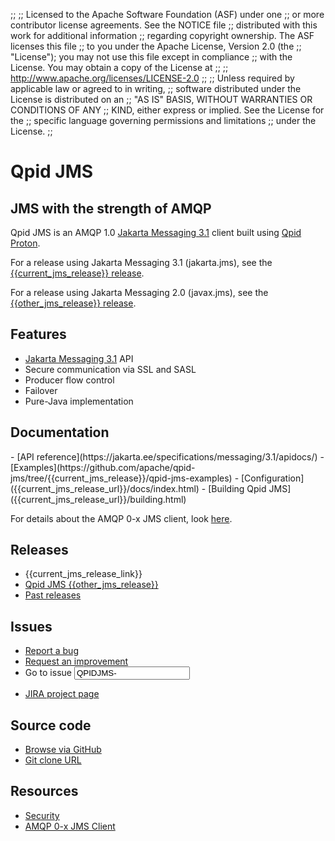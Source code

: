 ;;
;; Licensed to the Apache Software Foundation (ASF) under one
;; or more contributor license agreements.  See the NOTICE file
;; distributed with this work for additional information
;; regarding copyright ownership.  The ASF licenses this file
;; to you under the Apache License, Version 2.0 (the
;; "License"); you may not use this file except in compliance
;; with the License.  You may obtain a copy of the License at
;; 
;;   http://www.apache.org/licenses/LICENSE-2.0
;; 
;; Unless required by applicable law or agreed to in writing,
;; software distributed under the License is distributed on an
;; "AS IS" BASIS, WITHOUT WARRANTIES OR CONDITIONS OF ANY
;; KIND, either express or implied.  See the License for the
;; specific language governing permissions and limitations
;; under the License.
;;

<div id="-left-column" markdown="1">

# Qpid JMS

<div class="feature" markdown="1">

## JMS with the strength of AMQP

Qpid JMS is an AMQP 1.0 [Jakarta Messaging 3.1](https://jakarta.ee/specifications/messaging/3.1/jakarta-messaging-spec-3.1.html)
client built using [Qpid Proton]({{site_url}}/proton/index.html).

For a release using Jakarta Messaging 3.1 (jakarta.jms), see the [{{current_jms_release}} release]({{site_url}}/releases/qpid-jms-{{current_jms_release}}/index.html).

For a release using Jakarta Messaging 2.0 (javax.jms), see the [{{other_jms_release}} release]({{site_url}}/releases/qpid-jms-{{other_jms_release}}/index.html).

</div>

## Features

 - [Jakarta Messaging 3.1](https://jakarta.ee/specifications/messaging/3.1/jakarta-messaging-spec-3.1.html) API
 - Secure communication via SSL and SASL 
 - Producer flow control
 - Failover
 - Pure-Java implementation

## Documentation

<div class="two-column" markdown="1">
 - [API reference](https://jakarta.ee/specifications/messaging/3.1/apidocs/)
 - [Examples](https://github.com/apache/qpid-jms/tree/{{current_jms_release}}/qpid-jms-examples)
 - [Configuration]({{current_jms_release_url}}/docs/index.html)
 - [Building Qpid JMS]({{current_jms_release_url}}/building.html)

</div>

For details about the AMQP 0-x JMS client, look [here](amqp-0-x.html).

</div>

<div id="-right-column" class="right-column-adjusted" markdown="1">

## Releases

 - {{current_jms_release_link}}
 - [Qpid JMS {{other_jms_release}}]({{site_url}}/releases/qpid-jms-{{other_jms_release}}/index.html)
 - [Past releases]({{site_url}}/releases/index.html#past-releases)

## Issues

 - [Report a bug](https://issues.apache.org/jira/secure/CreateIssue.jspa?pid=12314524&issuetype=1&priority=3&summary=[Enter%20a%20brief%20description])
 - [Request an improvement](https://issues.apache.org/jira/secure/CreateIssue.jspa?pid=12314524&issuetype=4&priority=3)
 - <form id="-jira-goto-form">Go to issue <input name="jira" value="QPIDJMS-"/></form>
 - [JIRA project page](https://issues.apache.org/jira/browse/QPIDJMS)

## Source code

 - [Browse via GitHub](https://github.com/apache/qpid-jms)
 - [Git clone URL](https://gitbox.apache.org/repos/asf/qpid-jms.git)

## Resources

 - [Security](security.html)
 - [AMQP 0-x JMS Client](amqp-0-x.html)

</div>
